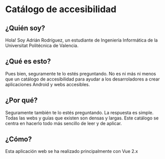 # Catálogo de accesibilidad
## ¿Quién soy?
Hola! Soy Adrián Rodríguez, un estudiante de Ingeniería Informática de la Universitat Politécnica de Valencia.

## ¿Qué es esto?
Pues bien, seguramente te lo estés preguntando. No es ni más ni menos que un catálogo de accesibilidad para ayudar a los desarroladores a crear aplicaciones Android y webs accesibles.

## ¿Por qué?
Seguramente también te lo estés preguntando. La respuesta es simple. Todas las webs y guías que existen son densas y largas. Este catálogo se centra en hacerlo todo más sencillo de leer y de aplicar.

## ¿Cómo?
Esta aplicación web se ha realizado principalmente con Vue 2.x